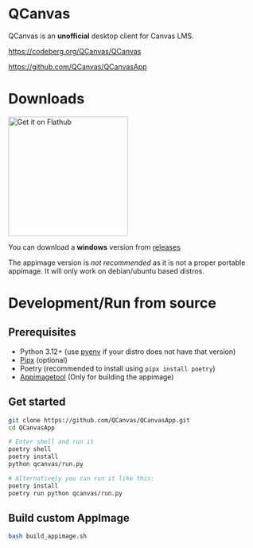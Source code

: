 # QCanvas

QCanvas is an **unofficial** desktop client for Canvas LMS.

https://codeberg.org/QCanvas/QCanvas

https://github.com/QCanvas/QCanvasApp

# Downloads

<a href='https://flathub.org/apps/io.github.qcanvas.QCanvasApp'>
    <img width='240' alt='Get it on Flathub' src='https://flathub.org/api/badge?svg&locale=en'/>
</a>

You can download a **windows** version from [releases](https://github.com/QCanvas/QCanvasApp/releases)

The appimage version is *not recommended* as it is not a proper portable appimage. It will only work on debian/ubuntu
based distros.

# Development/Run from source

## Prerequisites

- Python 3.12+ (use [pyenv](https://github.com/pyenv/pyenv) if your distro does not have that version)
- [Pipx](https://pipx.pypa.io/stable/) (optional)
- Poetry (recommended to install using `pipx install poetry`)
- [Appimagetool](https://github.com/AppImage/appimagetool) (Only for building the appimage)

## Get started

```bash
git clone https://github.com/QCanvas/QCanvasApp.git
cd QCanvasApp

# Enter shell and run it
poetry shell
poetry install
python qcanvas/run.py

# Alternatively you can run it like this:
poetry install
poetry run python qcanvas/run.py
```

## Build custom AppImage

```bash
bash build_appimage.sh
```